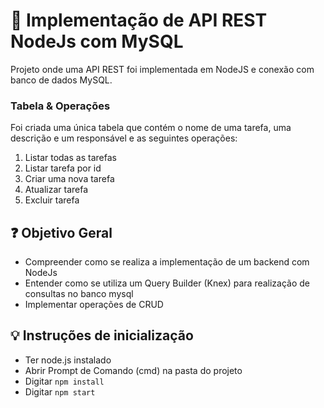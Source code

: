 # :dolphin: Implementação de API REST NodeJs com MySQL

Projeto onde uma API REST foi implementada em NodeJS e conexão com banco de dados MySQL.

### Tabela & Operações

Foi criada uma única tabela que contém o nome de uma tarefa, uma descrição e um responsável e as seguintes operações:

1. Listar todas as tarefas
2. Listar tarefa por id
3. Criar uma nova tarefa
4. Atualizar tarefa
5. Excluir tarefa

## :question: Objetivo Geral

- Compreender como se realiza a implementação de um backend com NodeJs
- Entender como se utiliza um Query Builder (Knex) para realização de consultas no banco mysql
- Implementar operações de CRUD

## :bulb: Instruções de inicialização

- Ter node.js instalado
- Abrir Prompt de Comando (cmd) na pasta do projeto
- Digitar ```npm install```
- Digitar ```npm start```
